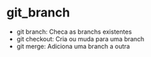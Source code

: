 # git_branch

- git branch: Checa as branchs existentes
- git checkout: Cria ou muda para uma branch
- git merge: Adiciona uma branch a outra
